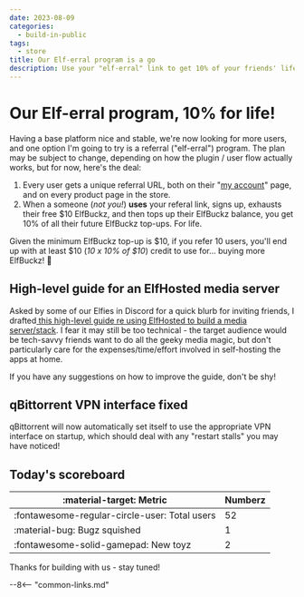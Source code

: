 ```yaml
---
date: 2023-08-09
categories:
  - build-in-public
tags:
  - store
title: Our Elf-erral program is a go
description: Use your "elf-erral" link to get 10% of your friends' lifetime ElfBuckz order value
---
```


# Our Elf-erral program, 10% for life!

Having a base platform nice and stable, we're now looking for more users, and one option I'm going to try is a referral ("elf-erral") program. The plan may be subject to change, depending on how the plugin / user flow actually works, but for now, here's the deal:

1. Every user gets a unique referral URL, both on their "[my account](https://store.elfhosted.com/my-account/myreferrals/)" page, and on every product page in the store.
2. When a someone (*not you!*) **uses** your referal link, signs up, exhausts their free $10 ElfBuckz, and then tops up their ElfBuckz balance, you get 10% of all their future ElfBuckz top-ups. For life.

Given the minimum ElfBuckz top-up is $10, if you refer 10 users, you'll end up with at least $10 (*10 x 10% of $10*) credit to use for... buying more ElfBuckz! 💪

<!-- more -->

## High-level guide for an ElfHosted media server

Asked by some of our Elfies in Discord for a quick blurb for inviting friends, I drafted[ this high-level guide re using ElfHosted to build a media server/stack](/guides/build-media-streaming-server/). I fear it may still be too technical - the target audience would be tech-savvy friends want to do all the geeky media magic, but don't particularly care for the expenses/time/effort involved in self-hosting the apps at home.

If you have any suggestions on how to improve the guide, don't be shy!

## qBittorrent VPN interface fixed

qBittorrent will now automatically set itself to use the appropriate VPN interface on startup, which should deal with any "restart stalls" you may have noticed!

## Today's scoreboard

:material-target: Metric | Numberz
---------|----------
:fontawesome-regular-circle-user: Total users | 52
:material-bug: Bugz squished | 1
:fontawesome-solid-gamepad: New toyz | 2

Thanks for building with us - stay tuned!

--8<-- "common-links.md"
